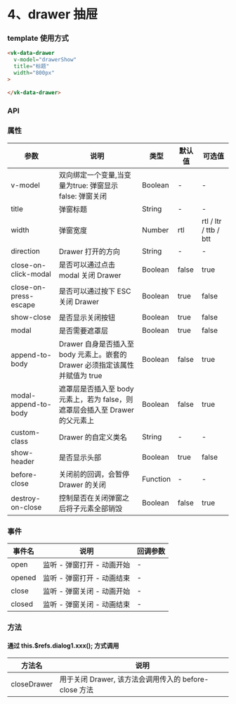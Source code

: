 # 4、drawer 抽屉

### template 使用方式

```html
<vk-data-drawer
  v-model="drawerShow"
  title="标题"
  width="800px"
>
  
</vk-data-drawer>
```

### API

### 属性

| 参数             | 说明                           | 类型    | 默认值  | 可选值 |
|------------------|-------------------------------|---------|--------|-------|
| v-model            | 双向绑定一个变量,当变量为true: 弹窗显示 false: 弹窗关闭 | Boolean  | - | -  |
| title          | 弹窗标题 | String  | - | - |
| width          | 弹窗宽度  | Number|  rtl | rtl / ltr / ttb / btt |
| direction          | Drawer 打开的方向| String  | - | - |
| close-on-click-modal          | 是否可以通过点击 modal 关闭 Drawer  | Boolean  | false | true  |
| close-on-press-escape          | 是否可以通过按下 ESC 关闭 Drawer  | Boolean  | true | false  |
| show-close          | 是否显示关闭按钮  | Boolean  | true | false  |
| modal          | 是否需要遮罩层  | Boolean  | true | false  |
| append-to-body          | Drawer 自身是否插入至 body 元素上。嵌套的 Drawer 必须指定该属性并赋值为 true  | Boolean  | false | true  |
| modal-append-to-body         | 遮罩层是否插入至 body 元素上，若为 false，则遮罩层会插入至 Drawer 的父元素上  | Boolean  | false | true  |
| custom-class          | Drawer 的自定义类名| String  | - | - |
| show-header          | 是否显示头部  | Boolean  | true | false  |
| before-close          | 关闭前的回调，会暂停 Drawer 的关闭  | Function  | - | -  |
| destroy-on-close          | 控制是否在关闭弹窗之后将子元素全部销毁  | Boolean  | false | true  |


### 事件

| 事件名   | 说明                    | 回调参数 |
|----------|------------------------|------|
| open     | 监听 - 弹窗打开 - 动画开始  |  -  |
| opened    | 监听 - 弹窗打开 - 动画结束     |  -    |
| close | 监听 - 弹窗关闭 - 动画开始 |  -  |
| closed    | 监听 - 弹窗关闭 - 动画结束     |  -    |

### 方法

#### 通过 this.$refs.dialog1.xxx(); 方式调用

| 方法名   | 说明                    |
|----------|------------------------|
| closeDrawer     | 用于关闭 Drawer, 该方法会调用传入的 before-close 方法 |
